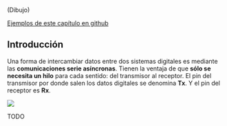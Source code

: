 (Dibujo)

[Ejemplos de este capítulo en github](https://github.com/Obijuan/open-fpga-verilog-tutorial/tree/master/tutorial/T20-serialcomm-1)

## Introducción

Una forma de intercambiar datos entre dos sistemas digitales es mediante las **comunicaciones serie asíncronas**. Tienen la ventaja de que **sólo se necesita un hilo** para cada sentido: del transmisor al receptor. El pin del transmisor por donde salen los datos digitales se denomina **Tx**. Y el pin del receptor es **Rx**.

![](https://github.com/Obijuan/open-fpga-verilog-tutorial/raw/master/tutorial/T20-serialcomm-1/images/serialcomm-1.png)

TODO